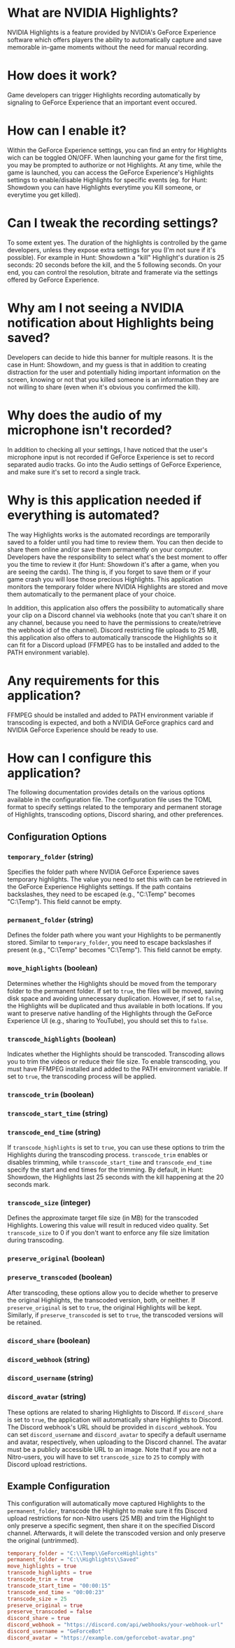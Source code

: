 # What are NVIDIA Highlights?
NVIDIA Highlights is a feature provided by NVIDIA's GeForce Experience software which offers players the ability to automatically capture and save memorable in-game moments without the need for manual recording.

# How does it work?
Game developers can trigger Highlights recording automatically by signaling to GeForce Experience that an important event occured.

# How can I enable it?
Within the GeForce Experience settings, you can find an entry for Highlights wich can be toggled ON/OFF. When launching your game for the first time, you may be prompted to authorize or not Highlights. At any time, while the game is launched, you can access the GeForce Experience's Highlights settings to enable/disable Highlights for specific events (eg. for Hunt: Showdown you can have Highlights everytime you Kill someone, or everytime you get killed).

# Can I tweak the recording settings?
To some extent yes. The duration of the highlights is controlled by the game developers, unless they expose extra settings for you (I'm not sure if it's possible). For example in Hunt: Showdown a "kill" Highlight's duration is 25 seconds: 20 seconds before the kill, and the 5 following seconds. On your end, you can control the resolution, bitrate and framerate via the settings offered by GeForce Experience.

# Why am I not seeing a NVIDIA notification about Highlights being saved?
Developers can decide to hide this banner for multiple reasons. It is the case in Hunt: Showdown, and my guess is that in addition to creating distraction for the user and potentially hiding important information on the screen, knowing or not that you killed someone is an information they are not willing to share (even when it's obvious you confirmed the kill).

# Why does the audio of my microphone isn't recorded?
In addition to checking all your settings, I have noticed that the user's microphone input is not recorded if GeForce Experience is set to record separated audio tracks. Go into the Audio settings of GeForce Experience, and make sure it's set to record a single track.

# Why is this application needed if everything is automated?
The way Highlights works is the automated recordings are temporarily saved to a folder until you had time to review them. You can then decide to share them online and/or save them permanently on your computer. Developers have the responsibility to select what's the best moment to offer you the time to review it (for Hunt: Showdown it's after a game, when you are seeing the cards).
The thing is, if you forget to save them or if your game crash you will lose those precious Highlights. This application monitors the temporary folder where NVIDIA Highlights are stored and move them automatically to the permanent place of your choice. 

In addition, this application also offers the possibility to automatically share your clip on a Discord channel via webhooks (note that you can't share it on any channel, because you need to have the permissions to create/retrieve the webhook id of the channel). Discord restricting file uploads to 25 MB, this application also offers to automatically transcode the Highlights so it can fit for a Discord upload (FFMPEG has to be installed and added to the PATH environment variable).

# Any requirements for this application?
FFMPEG should be installed and added to PATH environment variable if transcoding is expected, and both a NVIDIA GeForce graphics card and NVIDIA GeForce Experience should be ready to use.

# How can I configure this application?
The following documentation provides details on the various options available in the configuration file. The configuration file uses the TOML format to specify settings related to the temporary and permanent storage of Highlights, transcoding options, Discord sharing, and other preferences.

## Configuration Options

### `temporary_folder` (string)

Specifies the folder path where NVIDIA GeForce Experience saves temporary highlights. The value you need to set this with can be retrieved in the GeForce Experience Highlights settings. If the path contains backslashes, they need to be escaped (e.g., "C:\Temp" becomes "C:\\Temp"). This field cannot be empty.

### `permanent_folder` (string)

Defines the folder path where you want your Highlights to be permanently stored. Similar to `temporary_folder`, you need to escape backslashes if present (e.g., "C:\Temp" becomes "C:\\Temp"). This field cannot be empty.

### `move_highlights` (boolean)

Determines whether the Highlights should be moved from the temporary folder to the permanent folder. If set to `true`, the files will be moved, saving disk space and avoiding unnecessary duplication. However, if set to `false`, the Highlights will be duplicated and thus available in both locations. If you want to preserve native handling of the Highlights through the GeForce Experience UI (e.g., sharing to YouTube), you should set this to `false`.

### `transcode_highlights` (boolean)

Indicates whether the Highlights should be transcoded. Transcoding allows you to trim the videos or reduce their file size. To enable transcoding, you must have FFMPEG installed and added to the PATH environment variable. If set to `true`, the transcoding process will be applied.

### `transcode_trim` (boolean)
### `transcode_start_time` (string)
### `transcode_end_time` (string)

If `transcode_highlights` is set to `true`, you can use these options to trim the Highlights during the transcoding process. `transcode_trim` enables or disables trimming, while `transcode_start_time` and `transcode_end_time` specify the start and end times for the trimming. By default, in Hunt: Showdown, the Highlights last 25 seconds with the kill happening at the 20 seconds mark.

### `transcode_size` (integer)

Defines the approximate target file size (in MB) for the transcoded Highlights. Lowering this value will result in reduced video quality. Set `transcode_size` to 0 if you don't want to enforce any file size limitation during transcoding.

### `preserve_original` (boolean)
### `preserve_transcoded` (boolean)

After transcoding, these options allow you to decide whether to preserve the original Highlights, the transcoded version, both, or neither. If `preserve_original` is set to `true`, the original Highlights will be kept. Similarly, if `preserve_transcoded` is set to `true`, the transcoded versions will be retained.

### `discord_share` (boolean)
### `discord_webhook` (string)
### `discord_username` (string)
### `discord_avatar` (string)

These options are related to sharing Highlights to Discord. If `discord_share` is set to `true`, the application will automatically share Highlights to Discord. The Discord webhook's URL should be provided in `discord_webhook`. You can set `discord_username` and `discord_avatar` to specify a default username and avatar, respectively, when uploading to the Discord channel. The avatar must be a publicly accessible URL to an image. Note that if you are not a Nitro-users, you will have to set `transcode_size` to `25` to comply with Discord upload restrictions.

## Example Configuration

This configuration will automatically move captured Highlights to the `permanent_folder`, transcode the Highlight to make sure it fits Discord upload restrictions for non-Nitro users (25 MB) and trim the Highlight to only preserve a specific segment, then share it on the specified Discord channel. Afterwards, it will delete the transcoded version and only preserve the original (untrimmed).

```toml
temporary_folder = "C:\\Temp\\GeForceHighlights"
permanent_folder = "C:\\Highlights\\Saved"
move_highlights = true
transcode_highlights = true
transcode_trim = true
transcode_start_time = "00:00:15"
transcode_end_time = "00:00:23"
transcode_size = 25
preserve_original = true
preserve_transcoded = false
discord_share = true
discord_webhook = "https://discord.com/api/webhooks/your-webhook-url"
discord_username = "GeForceBot"
discord_avatar = "https://example.com/geforcebot-avatar.png"
